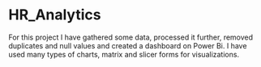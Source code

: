 # HR_Analytics
For this project I have gathered some data, processed it further, removed duplicates and null values and created a dashboard on Power Bi. I have used many types of charts, matrix and slicer forms for visualizations.
